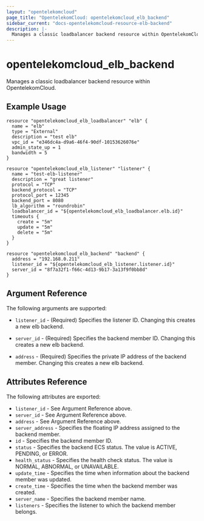 ```yaml
---
layout: "opentelekomcloud"
page_title: "OpentelekomCloud: opentelekomcloud_elb_backend"
sidebar_current: "docs-opentelekomcloud-resource-elb-backend"
description: |-
  Manages a classic loadbalancer backend resource within OpentelekomCloud.
---
```


# opentelekomcloud\_elb\_backend

Manages a classic loadbalancer backend resource within OpentelekomCloud.

## Example Usage

```hcl
resource "opentelekomcloud_elb_loadbalancer" "elb" {
  name = "elb"
  type = "External"
  description = "test elb"
  vpc_id = "e346dc4a-d9a6-46f4-90df-10153626076e"
  admin_state_up = 1
  bandwidth = 5
}

resource "opentelekomcloud_elb_listener" "listener" {
  name = "test-elb-listener"
  description = "great listener"
  protocol = "TCP"
  backend_protocol = "TCP"
  protocol_port = 12345
  backend_port = 8080
  lb_algorithm = "roundrobin"
  loadbalancer_id = "${opentelekomcloud_elb_loadbalancer.elb.id}"
  timeouts {
	create = "5m"
	update = "5m"
	delete = "5m"
  }
}

resource "opentelekomcloud_elb_backend" "backend" {
  address = "192.168.0.211"
  listener_id = "${opentelekomcloud_elb_listener.listener.id}"
  server_id = "8f7a32f1-f66c-4d13-9b17-3a13f9f0bb8d"
}
```

## Argument Reference

The following arguments are supported:

* `listener_id` - (Required) Specifies the listener ID. Changing this creates a new
    elb backend.

* `server_id` - (Required) Specifies the backend member ID. Changing this creates a
     new elb backend.

* `address` - (Required) Specifies the private IP address of the backend member. 
    Changing this creates a new elb backend.

## Attributes Reference

The following attributes are exported:

* `listener_id` - See Argument Reference above.
* `server_id` - See Argument Reference above.
* `address` - See Argument Reference above.
* `server_address` - Specifies the floating IP address assigned to the backend member.
* `id` - Specifies the backend member ID.
* `status` - Specifies the backend ECS status. The value is ACTIVE, PENDING,
    or ERROR.
* `health_status` - Specifies the health check status. The value is NORMAL,
    ABNORMAL, or UNAVAILABLE.
* `update_time` - Specifies the time when information about the backend member
    was updated.
* `create_time` - Specifies the time when the backend member was created.
* `server_name` - Specifies the backend member name.
* `listeners` - Specifies the listener to which the backend member belongs.
